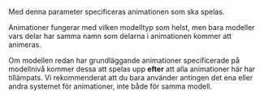 Med denna parameter specificeras animationen som ska spelas.

Animationer fungerar med vilken modelltyp som helst, men bara modeller vars delar har samma namn som delarna i animationen kommer att animeras.

Om modellen redan har grundläggande animationer specificerade på modellnivå kommer dessa att spelas upp **efter** att alla animationer här har tillämpats.
Vi rekommenderat att du bara använder antingen det ena eller andra systemet för animationer, inte både för samma modell.